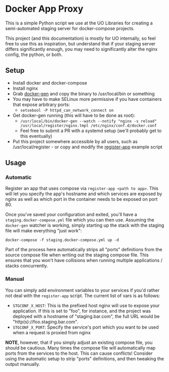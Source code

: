 Docker App Proxy
===

This is a simple Python script we use at the UO Libraries for creating a
semi-automated staging server for docker-compose projects.

This project (and this documentation) is mostly for UO internally, so feel free
to use this as inspiration, but understand that if your staging server differs
significantly enough, you may need to significantly alter the nginx config, the
python, or both.

Setup
---

- Install docker and docker-compose
- Install nginx
- Grab [docker-gen](https://github.com/jwilder/docker-gen) and copy the binary to /usr/local/bin or something
- You may have to make SELinux more permissive if you have containers that expose arbitrary ports:
  - `setsebool -P httpd_can_network_connect on`
- Get docker-gen running (this will have to be done as root):
  - `/usr/local/bin/docker-gen --watch --notify "nginx -s reload" /usr/local/register/nginx.tmpl /etc/nginx/conf.d/docker.conf`
  - Feel free to submit a PR with a systemd setup (we'll probably get to this eventually)
- Put this project somewhere accessible by all users, such as
  /usr/local/register - or copy and modify the [register-app](./register-app)
  example script

Usage
---

### Automatic

Register an app that uses compose via `register-app <path to app>`.  This will
let you specify the app's hostname and which services are exposed by nginx as
well as which port in the container needs to be exposed on port 80.

Once you've saved your configuration and exited, you'll have a
`staging.docker-compose.yml` file which you can then use.  Assuming the
`docker-gen` watcher is working, simply starting up the stack with the staging
file will make everything "just work":

    docker-compose -f staging.docker-compose.yml up -d

Part of the process here automatically strips all "ports" definitions from the
source compose file when writing out the staging compose file.  This ensures
that you won't have collisions when running multiple applications / stacks
concurrently.

### Manual

You can simply add environment variables to your services if you'd rather not
deal with the `register-app` script.  The current list of vars is as follows:

- `STGCONF_X_HOST`: This is the prefixed host nginx will use to expose your
  application.  If this is set to "foo", for instance, and the project was
  deployed with a hostname of "staging.bar.com", the full URL would be
  "http(s)://foo.staging.bar.com".
- `STGCONF_X_PORT`: Specify the service's port which you want to be used when a
  request is proxied from nginx

**NOTE**, however, that if you simply adjust an existing compose file, you
should be cautious.  Many times the compose file will automatically map ports
from the services to the host.  This can cause conflicts!  Consider using the
automatic setup to strip "ports" definitions, and then tweaking the output
manually.

